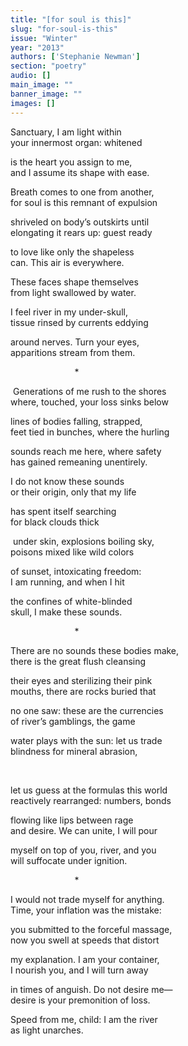 ```yaml
---
title: "[for soul is this]"
slug: "for-soul-is-this"
issue: "Winter"
year: "2013"
authors: ['Stephanie Newman']
section: "poetry"
audio: []
main_image: ""
banner_image: ""
images: []
---
```

Sanctuary, I am light within  
your innermost organ: whitened

is the heart you assign to me,  
and I assume its shape with ease. 

 Breath comes to one from another,  
for soul is this remnant of expulsion 

 shriveled on body’s outskirts until  
elongating it rears up: guest ready 

 to love like only the shapeless  
can. This air is everywhere.

 These faces shape themselves  
from light swallowed by water.

 I feel river in my under-skull,  
tissue rinsed by currents eddying 

 around nerves. Turn your eyes,  
apparitions stream from them.

                          *

 Generations of me rush to the shores  
where, touched, your loss sinks below

lines of bodies falling, strapped,  
feet tied in bunches, where the hurling

 

sounds reach me here, where safety  
has gained remeaning unentirely.

 I do not know these sounds  
or their origin, only that my life 

 has spent itself searching  
for black clouds thick

 under skin, explosions boiling sky,  
poisons mixed like wild colors

 of sunset, intoxicating freedom:  
I am running, and when I hit 

 the confines of white-blinded  
skull, I make these sounds.

                          *

 There are no sounds these bodies make,  
there is the great flush cleansing 

 their eyes and sterilizing their pink  
mouths, there are rocks buried that 

 no one saw: these are the currencies  
of river’s gamblings, the game 

water plays with the sun: let us trade  
blindness for mineral abrasion, 

 

let us guess at the formulas this world  
reactively rearranged: numbers, bonds 

 flowing like lips between rage  
and desire. We can unite, I will pour 

 myself on top of you, river, and you  
will suffocate under ignition.

                          *

 I would not trade myself for anything.  
Time, your inflation was the mistake: 

 you submitted to the forceful massage,  
now you swell at speeds that distort 

 my explanation. I am your container,  
I nourish you, and I will turn away 

 in times of anguish. Do not desire me—  
desire is your premonition of loss. 

Speed from me, child: I am the river  
as light unarches.

